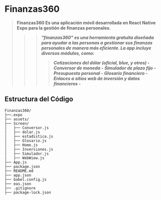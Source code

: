 # Finanzas360

>**Finanzas360 Es una aplicación móvil desarrollada en React Native Expo para la gestión de finanzas personales.**
>>>***"finanzas360" es una herramienta gratuita diseñada para ayudar a las personas a gestionar sus finanzas personales de manera más eficiente. 
>>>La app incluye diversos módulos, como:***
>>>>***Cotizaciones del dólar (oficial, blue, y otros) -***
>>>>***Conversor de moneda -***
>>>>***Simulador de plazo fijo -***
>>>>***Presupuesto personal -***
>>>>***Glosario financiero -***
>>>>***Enlaces a sitios web de inversión y datos financieros -***


## Estructura del Código

```plaintext
Finanzas360/
├──.expo
├── assets/
├── Screen/
│   ├── Conversor.js
│   ├── dolar.js
|   ├── estadistica.js
│   ├── Glosario.js
│   ├── Home.js
│   ├── Inversiones.js
│   ├── Simulador.js
|   ├── WebWiew.js
├── App.js
├── package.json
├── README.md
├── app.json
├── babel.config.js
├── eas.json
├── .gitignore
├── package-lock.json

